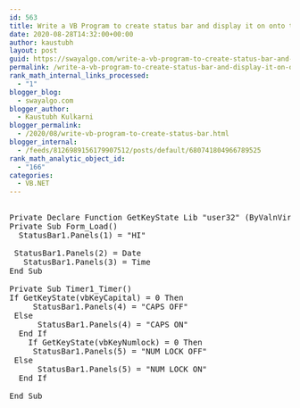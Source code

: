 ```yaml
---
id: 563
title: Write a VB Program to create status bar and display it on onto the form. Status bar should have five panels to display any text, date, time, CAPS ON/OFF, Num ON/OFF.
date: 2020-08-28T14:32:00+00:00
author: kaustubh
layout: post
guid: https://swayalgo.com/write-a-vb-program-to-create-status-bar-and-display-it-on-onto-the-form-status-bar-should-have-five-panels-to-display-any-text-date-time-caps-on-off-num-on-off/
permalink: /write-a-vb-program-to-create-status-bar-and-display-it-on-onto-the-form-status-bar-should-have-five-panels-to-display-any-text-date-time-caps-on-off-num-on-off/
rank_math_internal_links_processed:
  - "1"
blogger_blog:
  - swayalgo.com
blogger_author:
  - Kaustubh Kulkarni
blogger_permalink:
  - /2020/08/write-vb-program-to-create-status-bar.html
blogger_internal:
  - /feeds/8126989156179907512/posts/default/680741804966789525
rank_math_analytic_object_id:
  - "166"
categories:
  - VB.NET
---
```

<pre><br />Private Declare Function GetKeyState Lib "user32" (ByValnVirtKey As Long) As Integer<br />Private Sub Form_Load()<br />	StatusBar1.Panels(1) = "HI"<br /><br />	StatusBar1.Panels(2) = Date<br />	StatusBar1.Panels(3) = Time<br />End Sub<br /><br />Private Sub Timer1_Timer()<br />If GetKeyState(vbKeyCapital) = 0 Then<br />		StatusBar1.Panels(4) = "CAPS OFF"<br />	Else<br />		StatusBar1.Panels(4) = "CAPS ON"<br />	End If<br />	If GetKeyState(vbKeyNumlock) = 0 Then<br />		StatusBar1.Panels(5) = "NUM LOCK OFF"<br />	Else<br />		StatusBar1.Panels(5) = "NUM LOCK ON"<br />	End If<br />	<br />End Sub<br /><br /><br /><br /></pre>